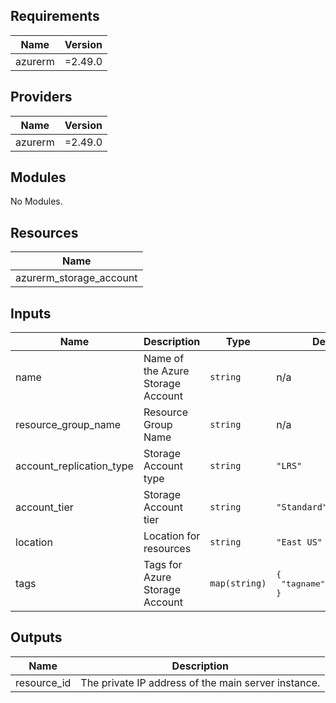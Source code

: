 ## Requirements

| Name | Version |
|------|---------|
| azurerm | =2.49.0 |

## Providers

| Name | Version |
|------|---------|
| azurerm | =2.49.0 |

## Modules

No Modules.

## Resources

| Name |
|------|
| azurerm_storage_account |

## Inputs

| Name | Description | Type | Default | Required |
|------|-------------|------|---------|:--------:|
| name | Name of the Azure Storage Account | `string` | n/a | yes |
| resource\_group\_name | Resource Group Name | `string` | n/a | yes |
| account\_replication\_type | Storage Account type | `string` | `"LRS"` | no |
| account\_tier | Storage Account tier | `string` | `"Standard"` | no |
| location | Location for resources | `string` | `"East US"` | no |
| tags | Tags for Azure Storage Account | `map(string)` | <pre>{<br>  "tagname": "tagvalue"<br>}</pre> | no |

## Outputs

| Name | Description |
|------|-------------|
| resource\_id | The private IP address of the main server instance. |